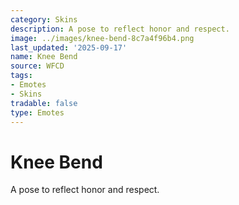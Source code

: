 ```yaml
---
category: Skins
description: A pose to reflect honor and respect.
image: ../images/knee-bend-8c7a4f96b4.png
last_updated: '2025-09-17'
name: Knee Bend
source: WFCD
tags:
- Emotes
- Skins
tradable: false
type: Emotes
---
```


# Knee Bend

A pose to reflect honor and respect.

